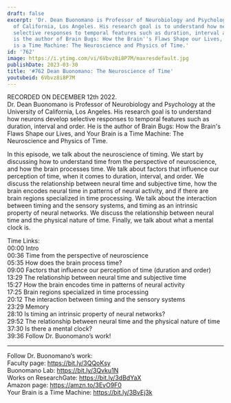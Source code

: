```yaml
---
draft: false
excerpt: 'Dr. Dean Buonomano is Professor of Neurobiology and Psychology at the University
  of California, Los Angeles. His research goal is to understand how neurons develop
  selective responses to temporal features such as duration, interval and order. He
  is the author of Brain Bugs: How the Brain''s Flaws Shape our Lives, and Your Brain
  is a Time Machine: The Neuroscience and Physics of Time.'
id: '762'
image: https://i.ytimg.com/vi/6Vbvz8i8P7M/maxresdefault.jpg
publishDate: 2023-03-30
title: '#762 Dean Buonomano: The Neuroscience of Time'
youtubeid: 6Vbvz8i8P7M
---
```

RECORDED ON DECEMBER 12th 2022.  
Dr. Dean Buonomano is Professor of Neurobiology and Psychology at the University of California, Los Angeles. His research goal is to understand how neurons develop selective responses to temporal features such as duration, interval and order. He is the author of Brain Bugs: How the Brain's Flaws Shape our Lives, and Your Brain is a Time Machine: The Neuroscience and Physics of Time.

In this episode, we talk about the neuroscience of timing. We start by discussing how to understand time from the perspective of neuroscience, and how the brain processes time. We talk about factors that influence our perception of time, when it comes to duration, interval, and order. We discuss the relationship between neural time and subjective time, how the brain encodes neural time in patterns of neural activity, and if there are brain regions specialized in time processing. We talk about the interaction between timing and the sensory systems, and timing as an intrinsic property of neural networks. We discuss the relationship between neural time and the physical nature of time. Finally, we talk about what a mental clock is.

Time Links:  
00:00 Intro  
00:36  Time from the perspective of neuroscience  
05:35  How does the brain process time?  
09:00  Factors that influence our perception of time (duration and order)  
13:29  The relationship between neural time and subjective time  
15:27  How the brain encodes time in patterns of neural activity  
17:25  Brain regions specialized in time processing  
20:12  The interaction between timing and the sensory systems  
23:29  Memory  
28:10  Is timing an intrinsic property of neural networks?  
29:52  The relationship between neural time and the physical nature of time  
37:30  Is there a mental clock?  
39:36  Follow Dr. Buonomano’s work!

---

Follow Dr. Buonomano’s work:  
Faculty page: https://bit.ly/3QQoKsy  
Buonomano Lab: https://bit.ly/3Qvku1N  
Works on ResearchGate: https://bit.ly/3dBdYaX  
Amazon page: https://amzn.to/3EvO9F0  
Your Brain is a Time Machine: https://bit.ly/3BvEj3k
